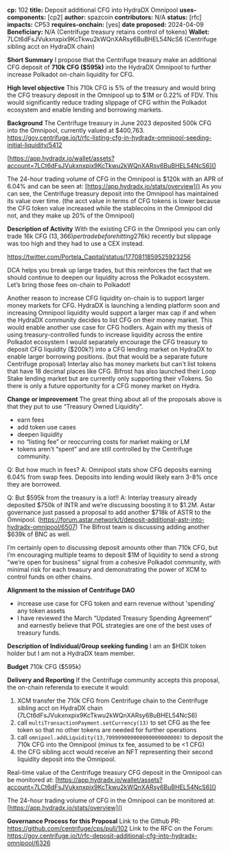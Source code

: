 **cp:** 102
**title:** Deposit additional CFG into HydraDX Omnipool
**uses-components:** [cp2]
**author:** spazcoin
**contributors:** N/A
**status:** [rfc]
**impacts:** CP53
**requires-onchain:** [yes]
**date proposed:** 2024-04-09
**Beneficiary:** N/A      (Centrifuge treasury retains control of tokens)
**Wallet:** 7LCt6dFsJVukxnxpix9KcTkwu2kWQnXARsy6BuBHEL54NcS6   (Centrifuge sibling acct on HydraDX chain)

**Short Summary**
I propose that the Centrifuge treasury make an additional CFG deposit  of **710k CFG ($595k)** into the HydraDX Omnipool to further increase Polkadot on-chain liquidity for CFG.

**High level objective**
This 710k CFG is 5% of the treasury and would bring the CFG treasury deposit in the Omnipool up to $1M or 0.22% of FDV. This would significantly reduce trading slippage of CFG within the Polkadot ecosystem and enable lending and borrowing markets.

**Background**
The Centrifuge treasury in June 2023 deposited 500k CFG into the Omnipool, currently valued at $400,763. https://gov.centrifuge.io/t/rfc-listing-cfg-in-hydradx-omnipool-seeding-initial-liquidity/5412

[https://app.hydradx.io/wallet/assets?account=7LCt6dFsJVukxnxpix9KcTkwu2kWQnXARsy6BuBHEL54NcS6]()

The 24-hour trading volume of CFG in the Omnipool is $120k with an APR of 6.04% and can be seen at: [https://app.hydradx.io/stats/overview]()
As you can see, the Centrifuge treasury deposit into the Omnipool has maintained its value over time. (the acct value in terms of CFG tokens is lower because the CFG token value increased while the stablecoins in the Omnipool did not, and they make up 20% of the Omnipool)

**Description of Activity**
With the existing CFG in the Omnipool you can only trade 16k CFG ($13,366) per trade before hitting 2% slippage. Recently in twitter discussions an investment firm mentioned they tried to buy 600k ASTR ($76k) recently but slippage was too high and they had to use a CEX instead.

https://twitter.com/Portela_Capital/status/1770811859525923256

DCA helps you break up large trades, but this reinforces the fact that we should continue to deepen our liquidity across the Polkadot ecosystem. Let’s bring those fees on-chain to Polkadot!

Another reason to increase CFG liquidity on-chain is to support larger money markets for CFG. HydraDX is launching a lending platform soon and increasing Omnipool liquidity would support a larger max cap if and when the HydraDX community decides to list CFG on their money market. This would enable another use case for CFG hodlers. Again with my thesis of using treasury-controlled funds to increase liquidity across the entire Polkadot ecosystem I would separately encourage the CFG treasury to deposit CFG liquidity ($200k?) into a CFG lending market on HydraDX to enable larger borrowing positions. (but that would be a separate future Centrifuge proposal) Interlay also has money markets but can't list tokens that have 18 decimal places like CFG. Bifrost has also launched their Loop Stake lending market but are currently only supporting their vTokens. So there is only a future opportunity for a CFG money market on Hydra.

**Change or improvement**
The great thing about all of the proposals above is that they put to use “Treasury Owned Liquidity”.
* earn fees
* add token use cases
* deepen liquidity
* no “listing fee” or reoccurring costs for market making or LM
* tokens aren’t “spent” and are still controlled by the Centrifuge community.

Q: But how much in fees?
A: Omnipool stats show CFG deposits earning 6.04% from swap fees. Deposits into lending would likely earn 3-8% once they are borrowed.

Q: But $595k from the treasury is a lot!!
A: Interlay treasury already deposited $750k of INTR and we’re discussing boosting it to $1.2M. Astar governance just passed a proposal to add another $718k of ASTR to the Omnipool. (https://forum.astar.network/t/deposit-additional-astr-into-hydradx-omnipool/6507) The Bifrost team is discussing adding another $639k of BNC as well.

I’m certainly open to discussing deposit amounts other than 710k CFG, but I’m encouraging multiple teams to deposit $1M of liquidity to send a strong “we’re open for business” signal from a cohesive Polkadot community, with minimal risk for each treasury and demonstrating the power of XCM to control funds on other chains.

**Alignment to the mission of Centrifuge DAO**
* increase use case for CFG token and earn revenue without 'spending' any token assets
* I have reviewed the March “Updated Treasury Spending Agreement” and earnestly believe that POL strategies are one of the best uses of treasury funds.

**Description of Individual/Group seeking funding**
I am an $HDX token holder but I am not a HydraDX team member.

**Budget**
710k CFG ($595k)

**Delivery and Reporting**
If the Centrifuge community accepts this proposal, the on-chain referenda to execute it would:
1) XCM transfer the 710k CFG from Centrifuge chain to the Centrifuge sibling acct on HydraDX chain (7LCt6dFsJVukxnxpix9KcTkwu2kWQnXARsy6BuBHEL54NcS6)
2) call `multiTransactionPayment.setCurrency(13)` to set CFG as the fee token so that no other tokens are needed for further operations
3) call `omnipool.addLiquidity(13,709999000000000000000000)` to deposit the 710k CFG into the Omnipool (minus tx fee, assumed to be <1 CFG)
4) the CFG sibling acct would receive an NFT representing their second liquidity deposit into the Omnipool.

Real-time value of the Centrifuge treasury CFG deposit in the Omnipool can be monitored at: [https://app.hydradx.io/wallet/assets?account=7LCt6dFsJVukxnxpix9KcTkwu2kWQnXARsy6BuBHEL54NcS6]()

The 24-hour trading volume of CFG in the Omnipool can be monitored at: [https://app.hydradx.io/stats/overview]()

**Governance Process for this Proposal**
Link to the Github PR: https://github.com/centrifuge/cps/pull/102
Link to the RFC on the Forum:  https://gov.centrifuge.io/t/rfc-deposit-additional-cfg-into-hydradx-omnipool/6326